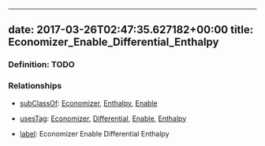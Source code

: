 
---
date: 2017-03-26T02:47:35.627182+00:00
title: Economizer_Enable_Differential_Enthalpy
---
### Definition: TODO

### Relationships

* [subClassOf](http://www.w3.org/2000/01/rdf-schema#subClassOf): [Economizer](https://brickschema.org/schema/1.0/Brick#Economizer), [Enthalpy](https://brickschema.org/schema/1.0/Brick#Enthalpy), [Enable](https://brickschema.org/schema/1.0/Brick#Enable)

* [usesTag](https://brickschema.org/schema/1.0/BrickFrame#usesTag): [Economizer](https://brickschema.org/schema/1.0/BrickTag#Economizer), [Differential](https://brickschema.org/schema/1.0/BrickTag#Differential), [Enable](https://brickschema.org/schema/1.0/BrickTag#Enable), [Enthalpy](https://brickschema.org/schema/1.0/BrickTag#Enthalpy)

* [label](http://www.w3.org/2000/01/rdf-schema#label): Economizer Enable Differential Enthalpy
